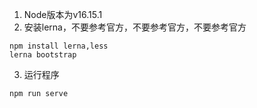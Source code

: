 1. Node版本为v16.15.1
2. 安装lerna，不要参考官方，不要参考官方，不要参考官方

```
npm install lerna,less
lerna bootstrap

```

3. 运行程序

```
npm run serve
```